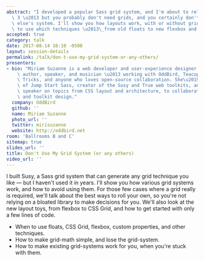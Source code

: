 ```yaml
---
abstract: "I developed a popular Sass grid system, and I'm about to release version\
  \ 3 \u2013 but you probably don't need grids, and you certainly don't need someone\
  \ else's system. I'll show you how layouts work, with or without grids, and when\
  \ to use which techniques \u2013\_from old floats to new flexbox and CSS Grid."
accepted: true
category: talk
date: 2017-08-14 16:10 -0500
layout: session-details
permalink: /talk/don-t-use-my-grid-system-or-any-others/
presenters:
- bio: "Miriam Suzanne is a web developer and user-experience designer,\_project-manager,\
    \ author, speaker, and musician \u2013 working with OddBird, Teacup Gorilla, CSS\
    \ Tricks, and anyone who loves open-source collaboration. She\u2019s a co-author\
    \ of Jump Start Sass, creator of the Susy and True web toolkits, and a regular\
    \ speaker on topics from CSS layout and architecture, to collaborative process\
    \ and toolkit design."
  company: OddBird
  github: ''
  name: Miriam Suzanne
  photo_url: ''
  twitter: mirisuzanne
  website: http://oddbird.net
room: 'Ballrooms B and C'
sitemap: true
slides_url: ''
title: Don't Use My Grid System (or any others)
video_url: ''
---
```


I built Susy, a Sass grid system that can generate any grid technique you like — but I haven't used it in years. I'll show you how various grid systems work, and how to avoid using them. For those few cases where a grid really is required, we'll talk about the best ways to roll your own, so you're not relying on a bloated library to make decisions for you. We'll also look at the new layout toys, from flexbox to CSS Grid, and how to get started with only a few lines of code.

- When to use floats, CSS Grid, flexbox, custom properties, and other techniques.
- How to make grid-math simple, and lose the grid-system.
- How to make existing grid-systems work for you, when you're stuck with them.
